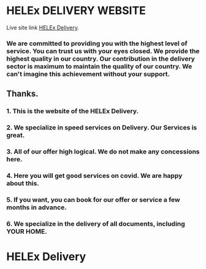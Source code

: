# HELEx DELIVERY WEBSITE 

Live site link [HELEx Delivery](https://assignment-11a6a.web.app/).

### We are committed to providing you with the highest level of service. You can trust us with your eyes closed. We provide the highest quality in our country. Our contribution in the delivery sector is maximum to maintain the quality of our country. We can't imagine this achievement without your support.
## Thanks.

### 1. This is the website of the HELEx Delivery.
### 2. We specialize in speed services on Delivery. Our Services is great. 
### 3. All of our offer high logical. We do not make any concessions here.
### 4. Here you will get good services on covid. We are happy about this.
### 5. If you want, you can book for our offer or service a few months in advance.
### 6. We specialize in the delivery of all documents, including YOUR HOME.


# HELEx Delivery